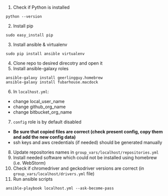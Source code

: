 1. Check if Python is installed
```
python --version
```
2. Install pip
```
sudo easy_install pip
```
3. Install ansible & virtualenv
```
sudo pip install ansible virtualenv
```
4. Clone repo to desired direcotry and open it
5. Install ansible-galaxy roles
```
ansible-galaxy install geerlingguy.homebrew
ansible-galaxy install fubarhouse.macdock
```
6. In `localhost.yml`:
  - change local_user_name
  - change github_org_name
  - change bitbucket_org_name
7. `config` role is by default disabled
  - **Be sure that copied files are correct (check present config, copy them and add the new config data)**
  - ssh keys and aws credentials (if needed) should be generated manually
8. Update repositories names in `group_vars/localhost/repositories.yml`
9. Install needed software which could not be installed using homebrew (i.e. WebStorm)
10. Check if chromedriver and geckodriver versions are correct (in `group_vars/localhost/drivers.yml` file)
11. Run ansible scripts
```
ansible-playbook localhost.yml --ask-become-pass
```
